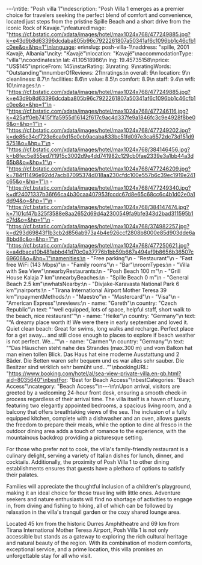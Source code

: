 ---\ntitle: "Posh villa 1"\ndescription: "Posh Villa 1 emerges as a premier choice for travelers seeking the perfect blend of comfort and convenience, located just steps from the pristine Spille Beach and a short drive from the iconic Rock of Kavaje."\nfeaturedImage: "https://cf.bstatic.com/xdata/images/hotel/max1024x768/477249885.jpg?k=e43d9b8d63396dcdaba805b96c7922261807a50341af6c1096bb1c46cfb1c0ee&o=&hp=1"\nlanguage: en\nslug: posh-villa-1\naddress: "spille, 2001 Kavajë, Albania"\ncity: "Kavajë"\nlocation: "Kavajë"\naccommodationType: "villa"\ncoordinates:\n  lat: 41.10518986\n  lng: 19.45735158\nprice: "US$145"\npriceFrom: 145\nstarRating: 3\nrating: 9\nratingWords: "Outstanding"\nnumberOfReviews: 21\nratings:\n  overall: 9\n  location: 9\n  cleanliness: 8.7\n  facilities: 8.6\n  value: 8.5\n  comfort: 8.9\n  staff: 9.4\n  wifi: 10\nimages:\n  - "https://cf.bstatic.com/xdata/images/hotel/max1024x768/477249885.jpg?k=e43d9b8d63396dcdaba805b96c7922261807a50341af6c1096bb1c46cfb1c0ee&o=&hp=1"\n  - "https://cf.bstatic.com/xdata/images/hotel/max1024x768/477246116.jpg?k=425aff0eb7415f1fa5955d16142f617c9ac4d337fe9a1846fc3c9e4928f8be06&o=&hp=1"\n  - "https://cf.bstatic.com/xdata/images/hotel/max1024x768/477249202.jpg?k=de85c34cf723e6ca9d15c0cb9acaba833bc51fd097e3ca6572dc73d151d95751&o=&hp=1"\n  - "https://cf.bstatic.com/xdata/images/hotel/max1024x768/384146456.jpg?k=b8fec5e855ed7f1915c3002d9e4dd741982c129cb0fae2339e3a1bb44a3d65b8&o=&hp=1"\n  - "https://cf.bstatic.com/xdata/images/hotel/max1024x768/477246209.jpg?k=784f11496e92dd7acb87095374d018aa230cfdc100e557b6c39ec1919e241c65&o=&hp=1"\n  - "https://cf.bstatic.com/xdata/images/hotel/max1024x768/477249340.jpg?k=df24071337b36f66ca4b30caa407953fccdc67d8e65c68cc6c4b1d02e0a1dd94&o=&hp=1"\n  - "https://cf.bstatic.com/xdata/images/hotel/max1024x768/384147474.jpg?k=7101cf47b325f3588e8aa2652d69d4a2300549fa9bfe343d2bad311595b1c7fd&o=&hp=1"\n  - "https://cf.bstatic.com/xdata/images/hotel/max1024x768/374982257.jpg?k=d293d69843f1b3cb2d856ab973a4b4e926ccf2808b8000e85d903dde6a8bbd8c&o=&hp=1"\n  - "https://cf.bstatic.com/xdata/images/hotel/max1024x768/477250621.jpg?k=a4dbaca10b481abbd41d70c0a37776b1bb59b667a494af9b8656b36507c69606&o=&hp=1"\namenities:\n  - "Free parking"\n  - "Restaurant"\n  - "Fast free WiFi (143 Mbps)"\n  - "Family rooms"\n  - "Bar"\nroomTypes:\n  - "Villa with Sea View"\nnearbyRestaurants:\n  - "Posh Beach 100 m"\n  - "Grill House Kalaja 7 km"\nnearbyBeaches:\n  - "Spille Beach 0 m"\n  - "General Beach 2.5 km"\nwhatsNearby:\n  - "Divjake-Karavasta National Park 6 km"\nairports:\n  - "Tirana International Airport Mother Teresa 39 km"\npaymentMethods:\n  - "Maestro"\n  - "Mastercard"\n  - "Visa"\n  - "American Express"\nreviews:\n  - name: "Gareth"\n    country: "Czech Republic"\n    text: "“well equipped, lots of space, helpful staff, short walk to the beach, nice restaurant”"\n  - name: "Heike"\n    country: "Germany"\n    text: "“A dreamy place worth it! We were there in early september and loved it. Quiet clean beach: Great for swims, long walks and recharge. Perfect place for a get away... and still close enough to places to explore if beach weather is not perfect.
We...”"\n  - name: "Carmen"\n    country: "Germany"\n    text: "“Das Häuschen steht nahe des Strandes (max.300 m) und vom Balkon hat man einen tollen Blick. Das Haus hat eine moderne Ausstattung und 2 Bäder. Die Betten waren sehr bequem und es war alles sehr sauber. Die Besitzer sind wirklich sehr bemüht und...”"\nbookingURL: "https://www.booking.com/hotel/al/sea-view-private-villa.en-gb.html?aid=8035640"\nbestFor: "Best for Beach Access"\nbestCategories: "Beach Access"\ncategory: "Beach Access"\n---\n\nUpon arrival, visitors are greeted by a welcoming 24-hour front desk, ensuring a smooth check-in process regardless of their arrival time. The villa itself is a haven of luxury, featuring two elegantly appointed bedrooms, a spacious living room, and a balcony that offers breathtaking views of the sea. The inclusion of a fully equipped kitchen, complete with a dishwasher and an oven, allows guests the freedom to prepare their meals, while the option to dine al fresco in the outdoor dining area adds a touch of romance to the experience, with the mountainous backdrop providing a picturesque setting.

For those who prefer not to cook, the villa's family-friendly restaurant is a culinary delight, serving a variety of Italian dishes for lunch, dinner, and cocktails. Additionally, the proximity of Posh Villa 1 to other dining establishments ensures that guests have a plethora of options to satisfy their palates.

Families will appreciate the thoughtful inclusion of a children's playground, making it an ideal choice for those traveling with little ones. Adventure seekers and nature enthusiasts will find no shortage of activities to engage in, from diving and fishing to hiking, all of which can be followed by relaxation in the villa's tranquil garden or the cozy shared lounge area.

Located 45 km from the historic Durres Amphitheatre and 69 km from Tirana International Mother Teresa Airport, Posh Villa 1 is not only accessible but stands as a gateway to exploring the rich cultural heritage and natural beauty of the region. With its combination of modern comforts, exceptional service, and a prime location, this villa promises an unforgettable stay for all who visit.